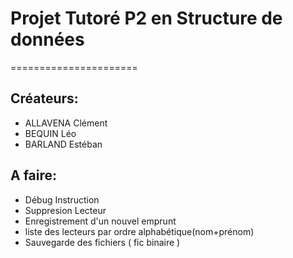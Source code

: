 # Projet Tutoré P2 en Structure de données

======================

## Créateurs:
* ALLAVENA Clément
* BEQUIN Léo
* BARLAND Estéban

## A faire:
* Débug Instruction
* Suppresion Lecteur
* Enregistrement d'un nouvel emprunt
* liste des lecteurs par ordre alphabétique(nom+prénom)
* Sauvegarde des fichiers ( fic binaire )
